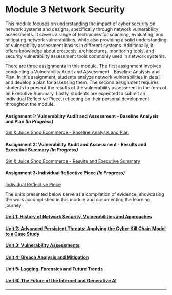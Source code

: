 # Module 3 Network Security

This module focuses on understanding the impact of cyber security on network systems and designs, specifically through network vulnerability assessments. It covers a range of techniques for scanning, evaluating, and mitigating network vulnerabilities, while also providing a solid understanding of vulnerability assessment basics in different systems. Additionally, it offers knowledge about protocols, architectures, monitoring tools, and security vulnerability assessment tools commonly used in network systems.

There are three assignments in this module. The first assignment involves conducting a Vulnerability Audit and Assessment - Baseline Analysis and Plan. In this assignment, students analyze network vulnerabilities in detail and develop a plan for assessing them. The second assignment requires students to present the results of the vulnerability assessment in the form of an Executive Summary. Lastly, students are expected to submit an Individual Reflective Piece, reflecting on their personal development throughout the module.

#### Assignment 1: Vulnerability Audit and Assessment - Baseline Analysis and Plan _(In Progress)_
[Gin & Juice Shop Ecommerce - Baseline Analysis and Plan](NS_Assignment1.md)
	
#### Assignment 2: Vulnerability Audit and Assessment - Results and Executive Summary _(In Progress)_
[Gin & Juice Shop Ecommerce - Results and Executive Summary](NS_Assignment2.md)

#### Assignment 3: Individual Reflective Piece _(In Progress)_
[Individual Reflective Piece](NS_Assignment3.md)

The units presented below serve as a compilation of evidence, showcasing the work accomplished in this module and documenting the learning journey.

#### [Unit 1: History of Network Security, Vulnerabilities and Approaches](NS_Unit01.md)

#### [Unit 2: Advanced Persistent Threats: Applying the Cyber Kill Chain Model to a Case Study](NS_Unit02.md)

#### [Unit 3: Vulnerability Assessments](NS_Unit03.md)

#### [Unit 4: Breach Analysis and Mitigation](NS_Unit04.md)

#### [Unit 5: Logging, Forensics and Future Trends](NS_Unit05.md)

#### [Unit 6: The Future of the Internet and Generative AI](NS_Unit06.md)

---
